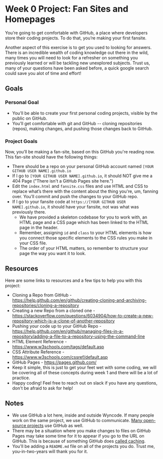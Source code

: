 # Week 0 Project: Fan Sites and Homepages
You’re going to get comfortable with GitHub, a place where developers store their coding projects. To do that, you’re making your first fansite.

Another aspect of this exercise is to get you used to looking for answers. There is an incredible wealth of coding knowledge out there in the wild, many times you will need to look for a refresher on something you previously learned or will be tackling new unexplored subjects. Trust us, many of your questions have been asked before, a quick google search could save you alot of time and effort!

## Goals
### Personal Goal
- You’ll be able to create your first personal coding projects, visible by the public on GitHub.
- You’ll get comfortable with git and GitHub -- cloning repositories (repos), making changes, and pushing those changes back to GitHub.

### Project Goals
Now, you’ll be making a fan-site, based on this GitHub you're reading now. This fan-site should have the following things:
- There should be a repo on your personal GitHub account named `[YOUR GITHUB USER NAME].github.io`
- If I go to `[YOUR GITHUB USER NAME].github.io`, it should NOT give me a 404 Page ("There isn't a GitHub Pages site here.")
- Edit the `index.html` and `fansite.css` files and use HTML and CSS to replace what’s there with the content about the thing you're, um, fanning over. You’ll commit and push the changes to your GitHub repo.
- If I go to your fansite code at `https://[YOUR GITHUB USER NAME].github.io`, it should have your fansite, not was what was previously there.
  - We have provided a skeleton codebase for you to work with, an HTML page and a CSS page which has been linked to the HTML page in the header.
  - Remember, assigning `id` and `class` to your HTML elements is how you connect those specific elements to the CSS rules you make in your CSS file.
  - The order of your HTML matters, so remember to structure your page the way you want it to look.

## Resources
Here are some links to resources and a few tips to help you with this project:
- Cloning a Repo from GitHub - https://help.github.com/en/github/creating-cloning-and-archiving-repositories/cloning-a-repository
- Creating a new Repo from a cloned one - https://stackoverflow.com/questions/6034904/how-to-create-a-new-repository-which-is-a-clone-of-another-repository
- Pushing your code up to your GitHub Repo - https://help.github.com/en/github/managing-files-in-a-repository/adding-a-file-to-a-repository-using-the-command-line
- HTML Element Reference - https://www.w3schools.com/tags/default.asp
- CSS Attribute Reference - https://www.w3schools.com/cssref/default.asp
- GitHub Pages - https://pages.github.com/ 
- Keep it simple, this is just to get your feet wet with some coding, we will be covering all of these concepts during week 1 and there will be a lot of practice.
- Happy coding! Feel free to reach out on slack if you have any questions, don't be afraid to ask for help!

## Notes
- We use GitHub a lot here, inside and outside Wyncode. If many people work on the same project, we use GitHub to communicate. [Many open-source projects](https://github.com/open-source) use GitHub as well. 
- There may be a situation where you make changes to files on GitHub Pages may take some time for it to appear if you go to the URL on GitHub. This is because of something GitHub does [called caching](https://www.dynadot.com/community/help/question/what-is-cached-website).
- You'll be adding a `README.md` file on all of the projects you do. Trust me, you-in-two-years will thank you for it.
